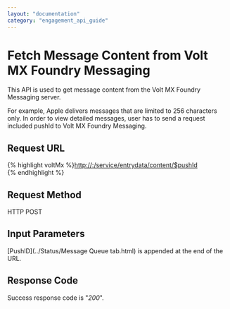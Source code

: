 ```yaml
---
layout: "documentation"
category: "engagement_api_guide"
---
```

                          

Fetch Message Content from Volt MX Foundry Messaging
===================================================

This API is used to get message content from the Volt MX Foundry Messaging server.

For example, Apple delivers messages that are limited to 256 characters only. In order to view detailed messages, user has to send a request included pushId to Volt MX Foundry Messaging.

**Request URL**
---------------

{% highlight voltMx %}[http://<host or ip>:<port>/service/entrydata/content/$pushId  
](http://sputnik.freewisdom.org/en/Coding_Standard)
{% endhighlight %}

Request Method
--------------

HTTP POST

Input Parameters
----------------

[PushID](../Status/Message Queue tab.html) is appended at the end of the URL.

Response Code
-------------

Success response code is "_200_".
